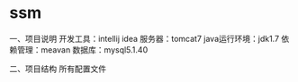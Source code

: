 # ssm
一、项目说明
  开发工具：intellij idea
  服务器：tomcat7
  java运行环境：jdk1.7
  依赖管理：meavan
  数据库：mysql5.1.40

二、项目结构
  所有配置文件
